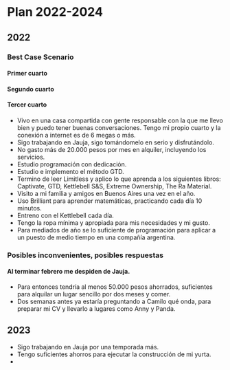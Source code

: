 # Plan 2022-2024
## 2022
### Best Case Scenario
#### Primer cuarto
#### Segundo cuarto
#### Tercer cuarto
####
- Vivo en una casa compartida con gente responsable con la que me llevo bien y puedo tener buenas conversaciones. Tengo mi propio cuarto y la conexión a internet es de 6 megas o más.
- Sigo trabajando en Jauja, sigo tomándomelo en serio y disfrutándolo.
- No gasto más de 20.000 pesos por mes en alquiler, incluyendo los servicios.
- Estudio programación con dedicación.
- Estudio e implemento el método GTD.
- Termino de leer Limitless y aplico lo que aprenda a los siguientes libros: Captivate, GTD, Kettlebell S&S, Extreme Ownership, The Ra Material.
- Visito a mi familia y amigos en Buenos Aires una vez en el año.
- Uso Brilliant para aprender matemáticas, practicando cada día 10 minutos.
- Entreno con el Kettlebell cada día.
- Tengo la ropa mínima y apropiada para mis necesidades y mi gusto.
- Para mediados de año se lo suficiente de programación para aplicar a un puesto de medio tiempo en una compañía argentina.

### Posibles inconvenientes, posibles respuestas
#### Al terminar febrero me despiden de Jauja.
- Para entonces tendría al menos 50.000 pesos ahorrados, suficientes para alquilar un lugar sencillo por dos meses y comer.
- Dos semanas antes ya estaría preguntando a Camilo qué onda, para preparar mi CV y llevarlo a lugares como Anny y Panda.

## 2023
- Sigo trabajando en Jauja por una temporada más.
- Tengo suficientes ahorros para ejecutar la construcción de mi yurta.
- 